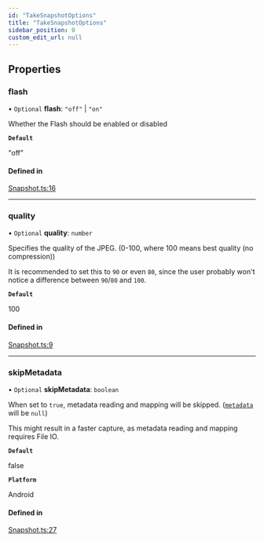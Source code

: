 ```yaml
---
id: "TakeSnapshotOptions"
title: "TakeSnapshotOptions"
sidebar_position: 0
custom_edit_url: null
---
```


## Properties

### flash

• `Optional` **flash**: ``"off"`` \| ``"on"``

Whether the Flash should be enabled or disabled

**`Default`**

"off"

#### Defined in

[Snapshot.ts:16](https://github.com/mrousavy/react-native-vision-camera/blob/c2fb5bf1/src/Snapshot.ts#L16)

___

### quality

• `Optional` **quality**: `number`

Specifies the quality of the JPEG. (0-100, where 100 means best quality (no compression))

It is recommended to set this to `90` or even `80`, since the user probably won't notice a difference between `90`/`80` and `100`.

**`Default`**

100

#### Defined in

[Snapshot.ts:9](https://github.com/mrousavy/react-native-vision-camera/blob/c2fb5bf1/src/Snapshot.ts#L9)

___

### skipMetadata

• `Optional` **skipMetadata**: `boolean`

When set to `true`, metadata reading and mapping will be skipped. ([`metadata`](PhotoFile.md#metadata) will be `null`)

This might result in a faster capture, as metadata reading and mapping requires File IO.

**`Default`**

false

**`Platform`**

Android

#### Defined in

[Snapshot.ts:27](https://github.com/mrousavy/react-native-vision-camera/blob/c2fb5bf1/src/Snapshot.ts#L27)
